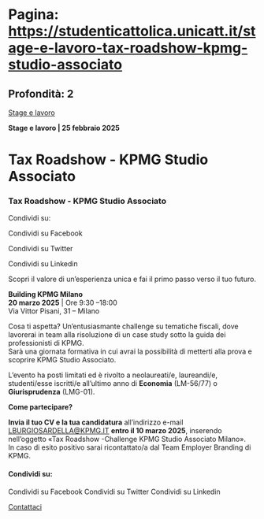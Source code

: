 # Pagina: https://studenticattolica.unicatt.it/stage-e-lavoro-tax-roadshow-kpmg-studio-associato

## Profondità: 2

[Stage e lavoro](avvisi-stage-e-lavoro)


**Stage e lavoro
| 25 febbraio 2025**

# Tax Roadshow - KPMG Studio Associato

### Tax Roadshow - KPMG Studio Associato

Condividi su:

Condividi su Facebook

Condividi su Twitter

Condividi su Linkedin

Scopri il valore di un’esperienza unica e fai il primo passo verso il tuo futuro.

**Building KPMG Milano**  
**20 marzo 2025** | Ore 9:30 –18:00  
Via Vittor Pisani, 31 – Milano  
  
Cosa ti aspetta? Un’entusiasmante challenge su tematiche fiscali, dove lavorerai in team alla risoluzione di un case study sotto la guida dei professionisti di KPMG.  
Sarà una giornata formativa in cui avrai la possibilità di metterti alla prova e scoprire KPMG Studio Associato.  
  
L’evento ha posti limitati ed è rivolto a neolaureati/e, laureandi/e, studenti/esse iscritti/e all’ultimo anno di **Economia** (LM-56/77) o **Giurisprudenza** (LMG-01).  
  
**Come partecipare?**  
  
**Invia il tuo CV e la tua candidatura** all’indirizzo e-mail [LBURGIOSARDELLA@KPMG.IT](mailto:LBURGIOSARDELLA@KPMG.IT) **entro il 10 marzo 2025**, inserendo nell’oggetto «Tax Roadshow -Challenge KPMG Studio Associato Milano».  
In caso di esito positivo sarai ricontattato/a dal Team Employer Branding di KPMG.

#### Condividi su:

Condividi su Facebook
Condividi su Twitter
Condividi su Linkedin

[Contattaci](home-contatti "Contattaci")